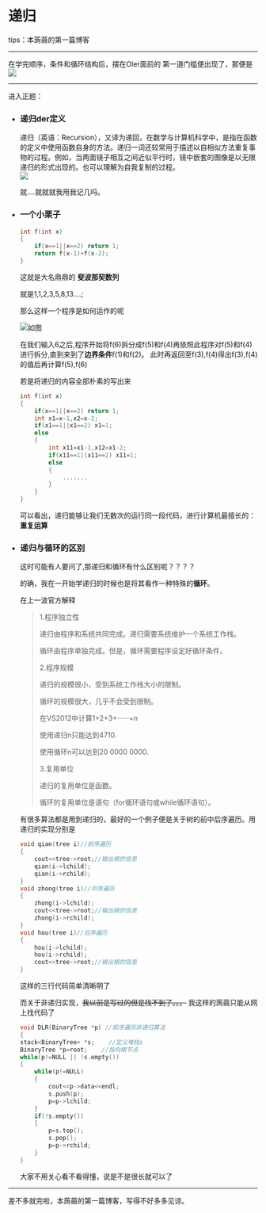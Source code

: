 # 递归
tips：本蒟蒻的第一篇博客
***
在学完顺序，条件和循环结构后，摆在OIer面前的
第一道门槛便出现了，那便是
![](http://img01.sogoucdn.com/app/a/100520021/7ea99ae720db8514b8925d9263d8c028)
***
进入正题：

* ### 递归der定义
	递归（英语：Recursion），又译为递回，在数学与计算机科学中，是指在函数的定义中使用函数自身的方法。递归一词还较常用于描述以自相似方法重复事物的过程。例如，当两面镜子相互之间近似平行时，镜中嵌套的图像是以无限递归的形式出现的。也可以理解为自我复制的过程。                                                                        
![](https://ws1.sinaimg.cn/large/6af89bc8gw1f8quiwiufkj20af09gaa4.jpg)
	
	就....就就就我用我记几吗。
* ### 一个小栗子
  	```cpp
  	int f(int x)
  	{
	  	if(x==1||x==2) return 1;
	  	return f(x-1)+f(x-2); 
  	}
  	```
  	这就是大名鼎鼎的 **斐波那契数列**
  
  	就是1,1,2,3,5,8,13....;
	
	那么这样一个程序是如何运作的呢
	
	![ 如图 ](http://www.spasvo.com/ckfinder/userfiles/images/20130110_5.png)
	
	在我们输入6之后,程序开始将f(6)拆分成f(5)和f(4)再依照此程序对f(5)和f(4)进行拆分,直到来到了**边界条件**f(1)和f(2)。
	此时再返回至f(3),f(4)得出f(3),f(4)的值后再计算f(5),f(6)
	
	若是将递归的内容全部朴素的写出来
	```cpp
	int f(int x)
  	{
	  	if(x==1||x==2) return 1;
	  	int x1=x-1,x2=x-2;
		if(x1==1||x1==2) x1=1;
		else
		{
			int x11=x1-1,x12=x1-2;
			if(x11==1||x11==2) x11=1;
			else
			{
				.......
			}
		} 
  	}
	```
	可以看出，递归能够让我们无数次的运行同一段代码，进行计算机最擅长的：**重复运算**
* ### 递归与循环的区别
	这时可能有人要问了,那递归和循环有什么区别呢？？？？

	的确，我在一开始学递归的时候也是将其看作一种特殊的**循环**。

	在上一波官方解释
	
	>1.程序独立性
	>
	>递归由程序和系统共同完成。递归需要系统维护一个系统工作栈。
	>
	>循环由程序单独完成。但是，循环需要程序设定好循环条件。
	>
	>2.程序规模
	>
	>递归的规模很小，受到系统工作栈大小的限制。
	>
	>循环的规模很大，几乎不会受到限制。
	>
	>在VS2012中计算1+2+3+······+n
	>
	>使用递归n只能达到4710.
	>
	>使用循环n可以达到20 0000 0000.
	>
	>3.复用单位
	>
	>递归的复用单位是函数。
	>
	>循环的复用单位是语句（for循环语句或while循环语句）。
	>
	
	有很多算法都是用到递归的，最好的一个例子便是关于树的前中后序遍历。用递归的实现分别是
	```cpp
	void qian(tree i)//前序遍历
	{
		cout<<tree->root;//输出根的信息
		qian(i->lchild);
		qian(i->rchild);
	}
	void zhong(tree i)//中序遍历
	{
		zhong(i->lchild);
		cout<<tree->root;//输出根的信息
		zhong(i->rchild);
	}
	void hou(tree i)//后序遍历
	{
		hou(i->lchild);
		hou(i->rchild);
		cout<<tree->root;//输出根的信息
	}
	```
	这样的三行代码简单清晰明了
	
	而关于非递归实现，~~我以前是写过的但是找不到了。。。~~
	我这样的蒟蒻只能从网上找代码了
	```cpp
	void DLR(BinaryTree *p) //前序遍历非递归算法
	{
    stack<BinaryTree> *s;    //定义堆栈s
    BinaryTree *p=root;    //指向根节点
    while(p!=NULL || !s.empty())    
    {
        while(p!=NULL)
        {
            cout<<p->data<<endl;
            s.push(p);
            p=p->lchild;
        }
        if(!s.empty())
        {
            p=s.top();
            s.pop();
            p=p->rchild;
        }
    }
	```
	大家不用关心看不看得懂，说是不是很长就可以了
***
差不多就完啦，本蒟蒻的第一篇博客，写得不好多多见谅。
